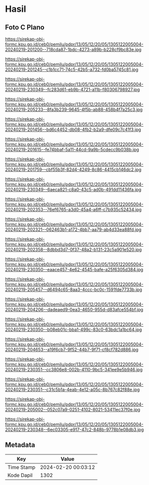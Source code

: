 # Hasil

## Foto C Plano

https://sirekap-obj-formc.kpu.go.id/ceb0/pemilu/pdpr/13/05/12/20/05/1305122005004-20240219-201200--718cda87-1bdc-4273-a89b-b228cf9bc83e.jpg

https://sirekap-obj-formc.kpu.go.id/ceb0/pemilu/pdpr/13/05/12/20/05/1305122005004-20240219-201245--c1b1cc71-74c5-42b5-a732-fd0ba5745c81.jpg

https://sirekap-obj-formc.kpu.go.id/ceb0/pemilu/pdpr/13/05/12/20/05/1305122005004-20240219-230349--fc283d61-eb9b-4721-a11b-f80306798927.jpg

https://sirekap-obj-formc.kpu.go.id/ceb0/pemilu/pdpr/13/05/12/20/05/1305122005004-20240219-205233--8fa3b239-9645-4f5b-ab88-458b4f7a25c3.jpg

https://sirekap-obj-formc.kpu.go.id/ceb0/pemilu/pdpr/13/05/12/20/05/1305122005004-20240219-201456--bd6c4452-db08-4fb2-b2a9-dfe09c7c41f3.jpg

https://sirekap-obj-formc.kpu.go.id/ceb0/pemilu/pdpr/13/05/12/20/05/1305122005004-20240219-201615--fe74bbaf-5a11-44cd-9a9b-5cdecc9b038b.jpg

https://sirekap-obj-formc.kpu.go.id/ceb0/pemilu/pdpr/13/05/12/20/05/1305122005004-20240219-201759--cbf55b3f-82d4-4249-8c86-4415cb146dc2.jpg

https://sirekap-obj-formc.kpu.go.id/ceb0/pemilu/pdpr/13/05/12/20/05/1305122005004-20240219-230349--6aeca821-c8a0-43c5-ad0b-491dd11436fa.jpg

https://sirekap-obj-formc.kpu.go.id/ceb0/pemilu/pdpr/13/05/12/20/05/1305122005004-20240219-202353--76ef6765-a3d0-45a4-a6ff-c7b935c52434.jpg

https://sirekap-obj-formc.kpu.go.id/ceb0/pemilu/pdpr/13/05/12/20/05/1305122005004-20240219-202321--062463b1-a172-4bb7-aa79-ab4d33ea88fd.jpg

https://sirekap-obj-formc.kpu.go.id/ceb0/pemilu/pdpr/13/05/12/20/05/1305122005004-20240219-202358--8dbbd3d7-0f37-48a2-b131-23c5a901e520.jpg

https://sirekap-obj-formc.kpu.go.id/ceb0/pemilu/pdpr/13/05/12/20/05/1305122005004-20240219-230350--eaace457-4e62-4545-bafe-a25f6305d384.jpg

https://sirekap-obj-formc.kpu.go.id/ceb0/pemilu/pdpr/13/05/12/20/05/1305122005004-20240219-205457--d6494c65-8aa3-4ccc-bc0c-1591fde7733b.jpg

https://sirekap-obj-formc.kpu.go.id/ceb0/pemilu/pdpr/13/05/12/20/05/1305122005004-20240219-204206--dadeaed9-0ea3-4650-955d-d83afce554bf.jpg

https://sirekap-obj-formc.kpu.go.id/ceb0/pemilu/pdpr/13/05/12/20/05/1305122005004-20240219-230350--b08eb01c-bba1-499c-83c0-63bdc1a1bc64.jpg

https://sirekap-obj-formc.kpu.go.id/ceb0/pemilu/pdpr/13/05/12/20/05/1305122005004-20240219-204653--a19f6cb7-9f52-44b7-9f71-cf8cf782d886.jpg

https://sirekap-obj-formc.kpu.go.id/ceb0/pemilu/pdpr/13/05/12/20/05/1305122005004-20240219-230351--cc3806e8-002b-4110-9bc5-341ee9e5b946.jpg

https://sirekap-obj-formc.kpu.go.id/ceb0/pemilu/pdpr/13/05/12/20/05/1305122005004-20240219-230351--c31c5b1a-4eab-4e12-a05c-8b767c82f88e.jpg

https://sirekap-obj-formc.kpu.go.id/ceb0/pemilu/pdpr/13/05/12/20/05/1305122005004-20240219-205002--052c07a9-0251-4102-8021-53411ec37f0e.jpg

https://sirekap-obj-formc.kpu.go.id/ceb0/pemilu/pdpr/13/05/12/20/05/1305122005004-20240219-230348--6ec03305-e917-47c2-848b-9778b1e08db3.jpg


## Metadata

| Key        | Value               |
| ---------- | ------------------- |
| Time Stamp | 2024-02-20 00:03:12 |
| Kode Dapil | 1302                |



